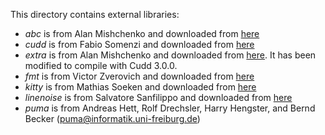 This directory contains external libraries:

* *abc* is from Alan Mishchenko and downloaded from [here](https://bitbucket.org/alanmi/abc)
* *cudd* is from Fabio Somenzi and downloaded from [here](http://vlsi.colorado.edu/~fabio/)
* *extra* is from Alan Mishchenko and downloaded from [here](http://web.cecs.pdx.edu/~alanmi/research/extra.htm).  It has been modified to compile with Cudd 3.0.0.
* *fmt* is from Victor Zverovich and downloaded from [here](https://github.com/fmtlib/fmt)
* *kitty* is from Mathias Soeken and downloaded from [here](https://github.com/msoeken/kitty)
* *linenoise* is from Salvatore Sanfilippo and downloaded from [here](https://github.com/antirez/linenoise)
* *puma* is from Andreas Hett, Rolf Drechsler, Harry Hengster, and Bernd Becker (puma@informatik.uni-freiburg.de)
